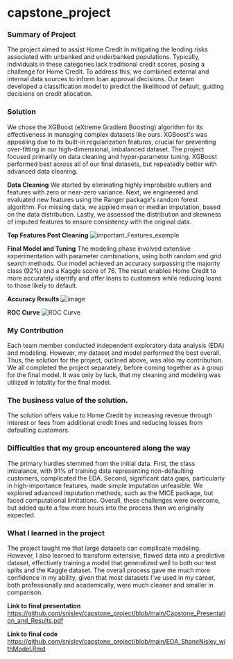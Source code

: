 # capstone_project

### Summary of Project
The project aimed to assist Home Credit in mitigating the lending risks associated with unbanked and underbanked populations. Typically, individuals in these categories lack traditional credit scores, posing a challenge for Home Credit. To address this, we combined external and internal data sources to inform loan approval decisions. Our team developed a classification model to predict the likelihood of default, guiding decisions on credit allocation.

### Solution
We chose the XGBoost (eXtreme Gradient Boosting) algorithm for its effectiveness in managing complex datasets like ours. XGBoost's was appealing due to its built-in regularization features, crucial for preventing over-fitting in our high-dimensional, imbalanced dataset. The project focused primarily on data cleaning and hyper-parameter tuning. XGBoost performed best across all of our final datasets, but repeatedly better with advanced data cleaning. 

**Data Cleaning**
We started by eliminating highly improbable outliers and features with zero or near-zero variance. Next, we engineered and evaluated new features using the Ranger package's random forest algorithm. For missing data, we applied mean or median imputation, based on the data distribution. Lastly, we assessed the distribution and skewness of imputed features to ensure consistency with the original data.

**Top Features Post Cleaning**
![important_Features_example](https://github.com/snisley/capstone_project/assets/59975473/5296f1f7-5a88-4875-9124-20f7baa2e66d)

**Final Model and Tuning**
The modeling phase involved extensive experimentation with parameter combinations, using both random and grid search methods. Our model achieved an accuracy surpassing the majority class (92%) and a Kaggle score of 76. The result enables Home Credit to more accurately identify and offer loans to customers while reducing loans to those likely to default. 

**Accuracy Results**
![image](https://github.com/snisley/capstone_project/assets/59975473/7a796aea-3a11-4c31-b4f0-388287322278)

**ROC Curve**
![ROC Curve](https://github.com/snisley/capstone_project/assets/59975473/2d79fe84-b4f3-4df6-a4e9-27ea0646b236)

### My Contribution
Each team member conducted independent exploratory data analysis (EDA) and modeling. However, my dataset and model performed the best overall. Thus, the solution for the project, outlined above, was also my contribution. We all completed the project separately, before coming together as a group for the final model. It was only by luck, that my cleaning and modeling was utilized in totality for the final model. 

### The business value of the solution.
The solution offers value to Home Credit by increasing revenue through interest or fees from additional credit lines and reducing losses from defaulting customers.

### Difficulties that my group encountered along the way
The primary hurdles stemmed from the initial data. First, the class imbalance, with 91% of training data representing non-defaulting customers, complicated the EDA. Second, significant data gaps, particularly in high-importance features, made simple imputation unfeasible. We explored advanced imputation methods, such as the MICE package, but faced computational limitations.  Overall, these challenges were overcome, but added quite a few more hours into the process than we originally expected. 

### What I learned in the project
The project taught me that large datasets can complicate modeling. However, I also learned to transform extensive, flawed data into a predictive dataset, effectively training a model that generalized well to both our test splits and the Kaggle dataset. The overall process gave me much more confidence in my ability, given that most datasets I've used in my career, both professionally and academically, were much cleaner and smaller in comparison.

**Link to final presentation**
https://github.com/snisley/capstone_project/blob/main/Capstone_Presentation_and_Results.pdf

**Link to final code**
https://github.com/snisley/capstone_project/blob/main/EDA_ShaneNisley_withModel.Rmd
